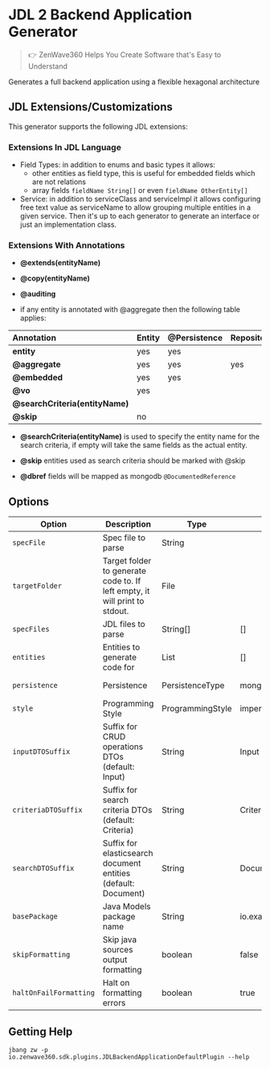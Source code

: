 # JDL 2 Backend Application Generator
> 👉 ZenWave360 Helps You Create Software that's Easy to Understand

Generates a full backend application using a flexible hexagonal architecture

## JDL Extensions/Customizations

This generator supports the following JDL extensions:

### Extensions In JDL Language
- Field Types: in addition to enums and basic types it allows:
    - other entities as field type, this is useful for embedded fields which are not relations
    - array fields `fieldName String[]` or even `fieldName OtherEntity[]`
- Service: in addition to serviceClass and serviceImpl it allows configuring free text value as serviceName to allow grouping multiple entities in a given service. Then it's up to each generator to generate an interface or just an implementation class.

### Extensions With Annotations

- **@extends(entityName)**
- **@copy(entityName)**
- **@auditing**

- if any entity is annotated with @aggregate then the following table applies:

| **Annotation**                  | **Entity** | **@Persistence** | **Repository** | **Id** |
|:--------------------------------|------------|:-----------------|:---------------|:-------|
| **entity**                      | yes        | yes              |                | yes    |
| **@aggregate**                  | yes        | yes              | yes            | yes    |
| **@embedded**                   | yes        | yes              |                |        |
| **@vo**                         | yes        |                  |                |        |
| **@searchCriteria(entityName)** |            |                  |                |        |
| **@skip**                       | no         |                  |                |        |

- **@searchCriteria(entityName)** is used to specify the entity name for the search criteria, if empty will take the same fields as the actual entity.
- **@skip** entities used as search criteria should be marked with @skip

- **@dbref** fields will be mapped as mongodb `@DocumentedReference`

## Options

| **Option**             | **Description**                                                            | **Type**         | **Default**             | **Values**           |
|------------------------|----------------------------------------------------------------------------|------------------|-------------------------|----------------------|
| `specFile`             | Spec file to parse                                                         | String           |                         |                      |
| `targetFolder`         | Target folder to generate code to. If left empty, it will print to stdout. | File             |                         |                      |
| `specFiles`            | JDL files to parse                                                         | String[]         | []                      |                      |
| `entities`             | Entities to generate code for                                              | List             | []                      |                      |
| `persistence`          | Persistence                                                                | PersistenceType  | mongodb                 | mongodb, jpa         |
| `style`                | Programming Style                                                          | ProgrammingStyle | imperative              | imperative, reactive |
| `inputDTOSuffix`       | Suffix for CRUD operations DTOs (default: Input)                           | String           | Input                   |                      |
| `criteriaDTOSuffix`    | Suffix for search criteria DTOs (default: Criteria)                        | String           | Criteria                |                      |
| `searchDTOSuffix`      | Suffix for elasticsearch document entities (default: Document)             | String           | Document                |                      |
| `basePackage`          | Java Models package name                                                   | String           | io.example.domain.model |                      |
| `skipFormatting`       | Skip java sources output formatting                                        | boolean          | false                   |                      |
| `haltOnFailFormatting` | Halt on formatting errors                                                  | boolean          | true                    |                      |

## Getting Help

```shell
jbang zw -p io.zenwave360.sdk.plugins.JDLBackendApplicationDefaultPlugin --help
```
